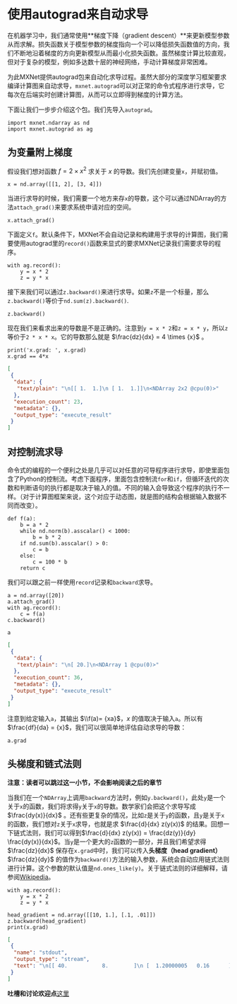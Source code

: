 # 使用autograd来自动求导

在机器学习中，我们通常使用**梯度下降（gradient descent）**来更新模型参数从而求解。损失函数关于模型参数的梯度指向一个可以降低损失函数值的方向，我们不断地沿着梯度的方向更新模型从而最小化损失函数。虽然梯度计算比较直观，但对于复杂的模型，例如多达数十层的神经网络，手动计算梯度非常困难。

为此MXNet提供autograd包来自动化求导过程。虽然大部分的深度学习框架要求编译计算图来自动求导，`mxnet.autograd`可以对正常的命令式程序进行求导，它每次在后端实时创建计算图，从而可以立即得到梯度的计算方法。

下面让我们一步步介绍这个包。我们先导入`autograd`。

```{.python .input  n=2}
import mxnet.ndarray as nd
import mxnet.autograd as ag
```

## 为变量附上梯度

假设我们想对函数 $f=2\times x^2$ 求关于 $x$ 的导数。我们先创建变量`x`，并赋初值。

```{.python .input  n=42}
x = nd.array([[1, 2], [3, 4]])
```

当进行求导的时候，我们需要一个地方来存`x`的导数，这个可以通过NDArray的方法`attach_grad()`来要求系统申请对应的空间。

```{.python .input  n=43}
x.attach_grad()
```

下面定义`f`。默认条件下，MXNet不会自动记录和构建用于求导的计算图，我们需要使用autograd里的`record()`函数来显式的要求MXNet记录我们需要求导的程序。

```{.python .input  n=21}
with ag.record():
    y = x * 2
    z = y * x
```

接下来我们可以通过`z.backward()`来进行求导。如果`z`不是一个标量，那么`z.backward()`等价于`nd.sum(z).backward()`.

```{.python .input  n=22}
z.backward()
```

现在我们来看求出来的导数是不是正确的。注意到`y = x * 2`和`z = x * y`，所以`z`等价于`2 * x * x`。它的导数那么就是 $\frac{dz}{dx} = 4 \times {x}$ 。


```{.python .input}
print('x.grad: ', x.grad)
x.grad == 4*x
```

```{.json .output n=23}
[
 {
  "data": {
   "text/plain": "\n[[ 1.  1.]\n [ 1.  1.]]\n<NDArray 2x2 @cpu(0)>"
  },
  "execution_count": 23,
  "metadata": {},
  "output_type": "execute_result"
 }
]
```

## 对控制流求导

命令式的编程的一个便利之处是几乎可以对任意的可导程序进行求导，即使里面包含了Python的控制流。考虑下面程序，里面包含控制流`for`和`if`，但循环迭代的次数和判断语句的执行都是取决于输入的值。不同的输入会导致这个程序的执行不一样。（对于计算图框架来说，这个对应于动态图，就是图的结构会根据输入数据不同而改变）。


```{.python .input  n=3}
def f(a):
    b = a * 2
    while nd.norm(b).asscalar() < 1000:
        b = b * 2
    if nd.sum(b).asscalar() > 0:
        c = b
    else:
        c = 100 * b
    return c
```

我们可以跟之前一样使用`record`记录和`backward`求导。

```{.python .input  n=36}
a = nd.array([20])
a.attach_grad()
with ag.record():
    c = f(a)
c.backward()

a
```

```{.json .output n=36}
[
 {
  "data": {
   "text/plain": "\n[ 20.]\n<NDArray 1 @cpu(0)>"
  },
  "execution_count": 36,
  "metadata": {},
  "output_type": "execute_result"
 }
]
```

注意到给定输入`a`，其输出 $\\f(a)= {xa}$，$x$ 的值取决于输入`a`。所以有 $\frac{df}{da} = {x}$，我们可以很简单地评估自动求导的导数：

```{.python .input  n=38}
a.grad
```


## 头梯度和链式法则

**注意：读者可以跳过这一小节，不会影响阅读之后的章节**

当我们在一个`NDArray`上调用`backward`方法时，例如`y.backward()`，此处`y`是一个关于`x`的函数，我们将求得`y`关于`x`的导数。数学家们会把这个求导写成 $\frac{dy(x)}{dx}$ 。还有些更复杂的情况，比如`z`是关于`y`的函数，且`y`是关于`x`的函数，我们想对`z`关于`x`求导，也就是求 $\frac{d}{dx} z(y(x))$ 的结果。回想一下链式法则，我们可以得到$\frac{d}{dx} z(y(x)) = \frac{dz(y)}{dy} \frac{dy(x)}{dx}$。当`y`是一个更大的`z`函数的一部分，并且我们希望求得 $\frac{dz}{dx}$ 保存在`x.grad`中时，我们可以传入**头梯度（head gradient）** $\frac{dz}{dy}$ 的值作为`backward()`方法的输入参数，系统会自动应用链式法则进行计算。这个参数的默认值是`nd.ones_like(y)`。关于链式法则的详细解释，请参阅[Wikipedia](https://en.wikipedia.org/wiki/Chain_rule)。

```{.python .input  n=44}
with ag.record():
    y = x * 2
    z = y * x

head_gradient = nd.array([[10, 1.], [.1, .01]])
z.backward(head_gradient)
print(x.grad)
```

```{.json .output n=44}
[
 {
  "name": "stdout",
  "output_type": "stream",
  "text": "\n[[ 40.           8.        ]\n [  1.20000005   0.16      ]]\n<NDArray 2x2 @cpu(0)>\n"
 }
]
```

**吐槽和讨论欢迎点**[这里](https://discuss.gluon.ai/t/topic/744)
